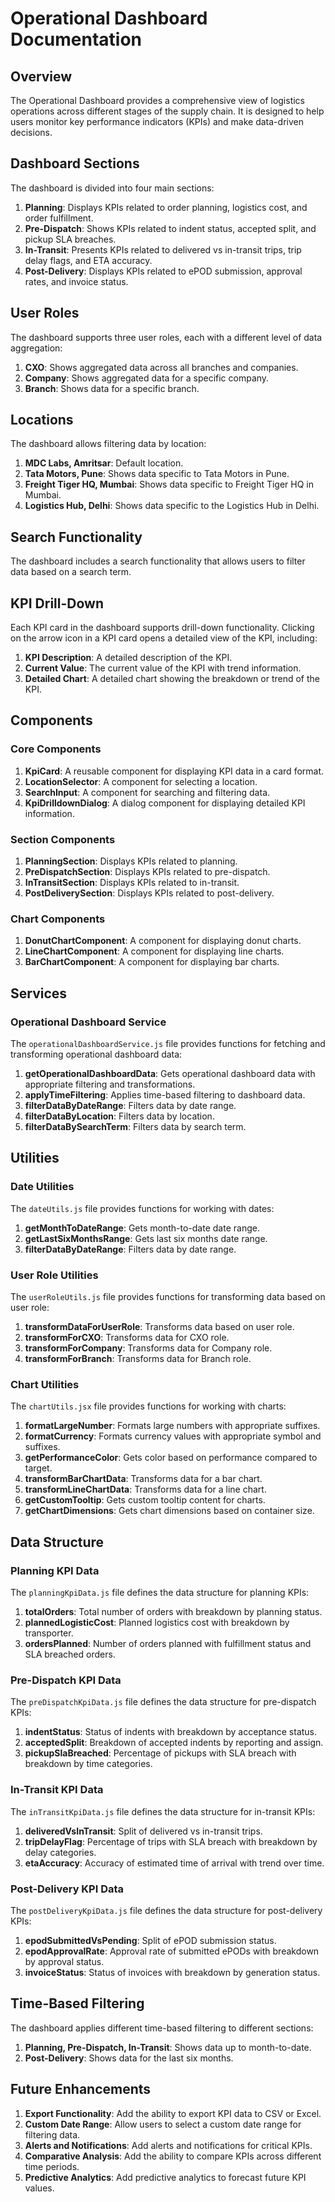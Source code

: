 # Operational Dashboard Documentation

## Overview

The Operational Dashboard provides a comprehensive view of logistics operations across different stages of the supply chain. It is designed to help users monitor key performance indicators (KPIs) and make data-driven decisions.

## Dashboard Sections

The dashboard is divided into four main sections:

1. **Planning**: Displays KPIs related to order planning, logistics cost, and order fulfillment.
2. **Pre-Dispatch**: Shows KPIs related to indent status, accepted split, and pickup SLA breaches.
3. **In-Transit**: Presents KPIs related to delivered vs in-transit trips, trip delay flags, and ETA accuracy.
4. **Post-Delivery**: Displays KPIs related to ePOD submission, approval rates, and invoice status.

## User Roles

The dashboard supports three user roles, each with a different level of data aggregation:

1. **CXO**: Shows aggregated data across all branches and companies.
2. **Company**: Shows aggregated data for a specific company.
3. **Branch**: Shows data for a specific branch.

## Locations

The dashboard allows filtering data by location:

1. **MDC Labs, Amritsar**: Default location.
2. **Tata Motors, Pune**: Shows data specific to Tata Motors in Pune.
3. **Freight Tiger HQ, Mumbai**: Shows data specific to Freight Tiger HQ in Mumbai.
4. **Logistics Hub, Delhi**: Shows data specific to the Logistics Hub in Delhi.

## Search Functionality

The dashboard includes a search functionality that allows users to filter data based on a search term.

## KPI Drill-Down

Each KPI card in the dashboard supports drill-down functionality. Clicking on the arrow icon in a KPI card opens a detailed view of the KPI, including:

1. **KPI Description**: A detailed description of the KPI.
2. **Current Value**: The current value of the KPI with trend information.
3. **Detailed Chart**: A detailed chart showing the breakdown or trend of the KPI.

## Components

### Core Components

1. **KpiCard**: A reusable component for displaying KPI data in a card format.
2. **LocationSelector**: A component for selecting a location.
3. **SearchInput**: A component for searching and filtering data.
4. **KpiDrilldownDialog**: A dialog component for displaying detailed KPI information.

### Section Components

1. **PlanningSection**: Displays KPIs related to planning.
2. **PreDispatchSection**: Displays KPIs related to pre-dispatch.
3. **InTransitSection**: Displays KPIs related to in-transit.
4. **PostDeliverySection**: Displays KPIs related to post-delivery.

### Chart Components

1. **DonutChartComponent**: A component for displaying donut charts.
2. **LineChartComponent**: A component for displaying line charts.
3. **BarChartComponent**: A component for displaying bar charts.

## Services

### Operational Dashboard Service

The `operationalDashboardService.js` file provides functions for fetching and transforming operational dashboard data:

1. **getOperationalDashboardData**: Gets operational dashboard data with appropriate filtering and transformations.
2. **applyTimeFiltering**: Applies time-based filtering to dashboard data.
3. **filterDataByDateRange**: Filters data by date range.
4. **filterDataByLocation**: Filters data by location.
5. **filterDataBySearchTerm**: Filters data by search term.

## Utilities

### Date Utilities

The `dateUtils.js` file provides functions for working with dates:

1. **getMonthToDateRange**: Gets month-to-date date range.
2. **getLastSixMonthsRange**: Gets last six months date range.
3. **filterDataByDateRange**: Filters data by date range.

### User Role Utilities

The `userRoleUtils.js` file provides functions for transforming data based on user role:

1. **transformDataForUserRole**: Transforms data based on user role.
2. **transformForCXO**: Transforms data for CXO role.
3. **transformForCompany**: Transforms data for Company role.
4. **transformForBranch**: Transforms data for Branch role.

### Chart Utilities

The `chartUtils.jsx` file provides functions for working with charts:

1. **formatLargeNumber**: Formats large numbers with appropriate suffixes.
2. **formatCurrency**: Formats currency values with appropriate symbol and suffixes.
3. **getPerformanceColor**: Gets color based on performance compared to target.
4. **transformBarChartData**: Transforms data for a bar chart.
5. **transformLineChartData**: Transforms data for a line chart.
6. **getCustomTooltip**: Gets custom tooltip content for charts.
7. **getChartDimensions**: Gets chart dimensions based on container size.

## Data Structure

### Planning KPI Data

The `planningKpiData.js` file defines the data structure for planning KPIs:

1. **totalOrders**: Total number of orders with breakdown by planning status.
2. **plannedLogisticCost**: Planned logistics cost with breakdown by transporter.
3. **ordersPlanned**: Number of orders planned with fulfillment status and SLA breached orders.

### Pre-Dispatch KPI Data

The `preDispatchKpiData.js` file defines the data structure for pre-dispatch KPIs:

1. **indentStatus**: Status of indents with breakdown by acceptance status.
2. **acceptedSplit**: Breakdown of accepted indents by reporting and assign.
3. **pickupSlaBreached**: Percentage of pickups with SLA breach with breakdown by time categories.

### In-Transit KPI Data

The `inTransitKpiData.js` file defines the data structure for in-transit KPIs:

1. **deliveredVsInTransit**: Split of delivered vs in-transit trips.
2. **tripDelayFlag**: Percentage of trips with SLA breach with breakdown by delay categories.
3. **etaAccuracy**: Accuracy of estimated time of arrival with trend over time.

### Post-Delivery KPI Data

The `postDeliveryKpiData.js` file defines the data structure for post-delivery KPIs:

1. **epodSubmittedVsPending**: Split of ePOD submission status.
2. **epodApprovalRate**: Approval rate of submitted ePODs with breakdown by approval status.
3. **invoiceStatus**: Status of invoices with breakdown by generation status.

## Time-Based Filtering

The dashboard applies different time-based filtering to different sections:

1. **Planning, Pre-Dispatch, In-Transit**: Shows data up to month-to-date.
2. **Post-Delivery**: Shows data for the last six months.

## Future Enhancements

1. **Export Functionality**: Add the ability to export KPI data to CSV or Excel.
2. **Custom Date Range**: Allow users to select a custom date range for filtering data.
3. **Alerts and Notifications**: Add alerts and notifications for critical KPIs.
4. **Comparative Analysis**: Add the ability to compare KPIs across different time periods.
5. **Predictive Analytics**: Add predictive analytics to forecast future KPI values.
